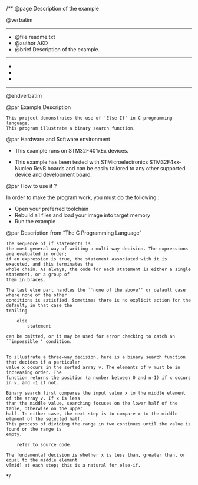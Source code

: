 /**
  @page Description of the example
  
  @verbatim
  ******************************************************************************
  * @file    readme.txt 
  * @author  AKD
  * @brief   Description of the example.
  ******************************************************************************
  *
  *
  *
  ******************************************************************************
  @endverbatim

@par Example Description

	This project demonstrates the use of 'Else-If' in C programming language.
	This program illustrate a binary search function.
	

@par Hardware and Software environment  

  - This example runs on STM32F401xEx devices.
    
  - This example has been tested with STMicroelectronics STM32F4xx-Nucleo RevB 
    boards and can be easily tailored to any other supported device 
    and development board.

@par How to use it ? 

In order to make the program work, you must do the following :
 - Open your preferred toolchain 
 - Rebuild all files and load your image into target memory
 - Run the example

@par Description from “The C Programming Language” 

	The sequence of if statements is
	the most general way of writing a multi-way decision. The expressions are evaluated in order;
	if an expression is true, the statement associated with it is executed, and this terminates the
	whole chain. As always, the code for each statement is either a single statement, or a group of
	them in braces.
	
	The last else part handles the ``none of the above'' or default case where none of the other
	conditions is satisfied. Sometimes there is no explicit action for the default; in that case the
	trailing
	
		else
			statement
	
	can be omitted, or it may be used for error checking to catch an ``impossible'' condition.


	To illustrate a three-way decision, here is a binary search function that decides if a particular
	value x occurs in the sorted array v. The elements of v must be in increasing order. The
	function returns the position (a number between 0 and n-1) if x occurs in v, and -1 if not.

	Binary search first compares the input value x to the middle element of the array v. If x is less
	than the middle value, searching focuses on the lower half of the table, otherwise on the upper
	half. In either case, the next step is to compare x to the middle element of the selected half.
	This process of dividing the range in two continues until the value is found or the range is
	empty.

		refer to source code.

	The fundamental decision is whether x is less than, greater than, or equal to the middle element
	v[mid] at each step; this is a natural for else-if.
	
 */
